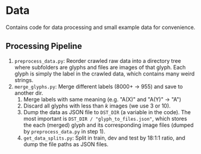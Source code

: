 # Data

Contains code for data processing and small example data for convenience.

## Processing Pipeline

1. `preprocess_data.py`: Reorder crawled raw data into a directory tree where subfolders are glyphs and files are images of that glyph. Each glyph is simply the label in the crawled data, which contains many weird strings. 
2. `merge_glyphs.py`: Merge different labels (8000+ -> 955) and save to another dir.
    1. Merge labels with same meaning (e.g. "A(X)" and "A(Y)" -> "A")
    2. Discard all glyphs with less than $k$ images (we use 3 or 10).
    3. Dump the data as JSON file to `DST_DIR` (a variable in the code). The most important is `DST_DIR / "glyph_to_files.json"`, which stores the each (merged) glyph and its corresponding image files (dumped by `preprocess_data.py` in step 1).
    4. `get_data_splits.py`: Split in train, dev and test by 18:1:1 ratio, and dump the file paths as JSON files.


